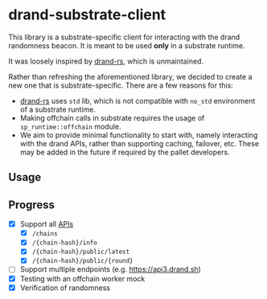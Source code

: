# drand-substrate-client

This library is a substrate-specific client for interacting with the drand randomness beacon.
It is meant to be used **only** in a substrate runtime.

It was loosely inspired by [drand-rs](https://github.com/iprs-dev/drand-rs), which is unmaintained.

Rather than refreshing the aforementioned library, we decided to create a new one that is substrate-specific. There are a few reasons for this:
- [drand-rs](https://github.com/iprs-dev/drand-rs) uses `std` lib, which is not compatible with `no_std` environment of a substrate runtime.
- Making offchain calls in substrate requires the usage of `sp_runtime::offchain` module.
- We aim to provide minimal functionality to start with, namely interacting with the drand APIs, rather than supporting caching, failover, etc. These may be added in the future if required by the pallet developers.

## Usage

## Progress

- [x] Support all [APIs](https://drand.love/developer/http-api/#public-endpoints)
    - [x] `/chains`
    - [x] `/{chain-hash}/info`
    - [x] `/{chain-hash}/public/latest`
    - [x] `/{chain-hash}/public/{round}`
- [ ] Support multiple endpoints (e.g. https://api3.drand.sh)
- [x] Testing with an offchain worker mock
- [x] Verification of randomness
